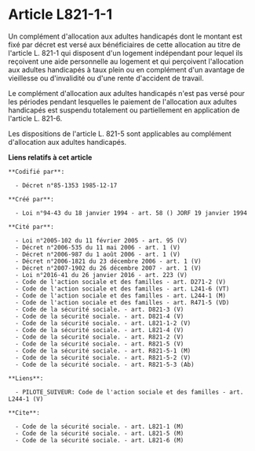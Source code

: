 # Article L821-1-1

Un complément d'allocation aux adultes handicapés dont le montant est fixé par décret est versé aux bénéficiaires de cette
allocation au titre de l'article L. 821-1 qui disposent d'un logement indépendant pour lequel ils reçoivent une aide
personnelle au logement et qui perçoivent l'allocation aux adultes handicapés à taux plein ou en complément d'un avantage de
vieillesse ou d'invalidité ou d'une rente d'accident de travail.

Le complément d'allocation aux adultes handicapés n'est pas versé pour les périodes pendant lesquelles le paiement de
l'allocation aux adultes handicapés est suspendu totalement ou partiellement en application de l'article L. 821-6.

Les dispositions de l'article L. 821-5 sont applicables au complément d'allocation aux adultes handicapés.

**Liens relatifs à cet article**

	**Codifié par**:

	  - Décret n°85-1353 1985-12-17

	**Créé par**:

	  - Loi n°94-43 du 18 janvier 1994 - art. 58 () JORF 19 janvier 1994

	**Cité par**:

	  - Loi n°2005-102 du 11 février 2005 - art. 95 (V)
	  - Décret n°2006-535 du 11 mai 2006 - art. 1 (V)
	  - Décret n°2006-987 du 1 août 2006 - art. 1 (V)
	  - Décret n°2006-1821 du 23 décembre 2006 - art. 1 (V)
	  - Décret n°2007-1902 du 26 décembre 2007 - art. 1 (V)
	  - Loi n°2016-41 du 26 janvier 2016 - art. 223 (V)
	  - Code de l'action sociale et des familles - art. D271-2 (V)
	  - Code de l'action sociale et des familles - art. L241-6 (VT)
	  - Code de l'action sociale et des familles - art. L244-1 (M)
	  - Code de l'action sociale et des familles - art. R471-5 (VD)
	  - Code de la sécurité sociale. - art. D821-3 (V)
	  - Code de la sécurité sociale. - art. D821-4 (V)
	  - Code de la sécurité sociale. - art. L821-1-2 (V)
	  - Code de la sécurité sociale. - art. L821-4 (V)
	  - Code de la sécurité sociale. - art. R821-2 (V)
	  - Code de la sécurité sociale. - art. R821-5 (V)
	  - Code de la sécurité sociale. - art. R821-5-1 (M)
	  - Code de la sécurité sociale. - art. R821-5-2 (V)
	  - Code de la sécurité sociale. - art. R821-5-3 (Ab)

	**Liens**:

	  - PILOTE_SUIVEUR: Code de l'action sociale et des familles - art. L244-1 (V)

	**Cite**:

	  - Code de la sécurité sociale. - art. L821-1 (M)
	  - Code de la sécurité sociale. - art. L821-5 (M)
	  - Code de la sécurité sociale. - art. L821-6 (M)
